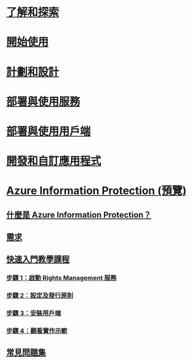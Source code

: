 # [了解和探索](/rights-management/understand-explore/azure-rights-management)
# [開始使用](/rights-management/get-started/requirements-azure-rms)
# [計劃和設計](/rights-management/plan-design/deployment-roadmap)
# [部署與使用服務](/rights-management/deploy-use/activate-service)
# [部署與使用用戶端](/rights-management/rms-client/use-client)
# [開發和自訂應用程式](/rights-management/develop/developers-guide)
# [Azure Information Protection (預覽)](what-is-information-protection.md)
## [什麼是 Azure Information Protection？](what-is-information-protection.md)
## [需求](requirements-azure-infoprotect.md)
## [快速入門教學課程](infoprotect-quick-start-tutorial.md)
### [步驟 1：啟動 Rights Management 服務](infoprotect-tutorial-step1.md)
### [步驟 2︰設定及發行原則](infoprotect-tutorial-step2.md)
### [步驟 3：安裝用戶端](infoprotect-tutorial-step3.md)
### [步驟 4：觀看實作示範](infoprotect-tutorial-step4.md)
## [常見問題集](faq.md)


<!--HONumber=Jul16_HO3-->


